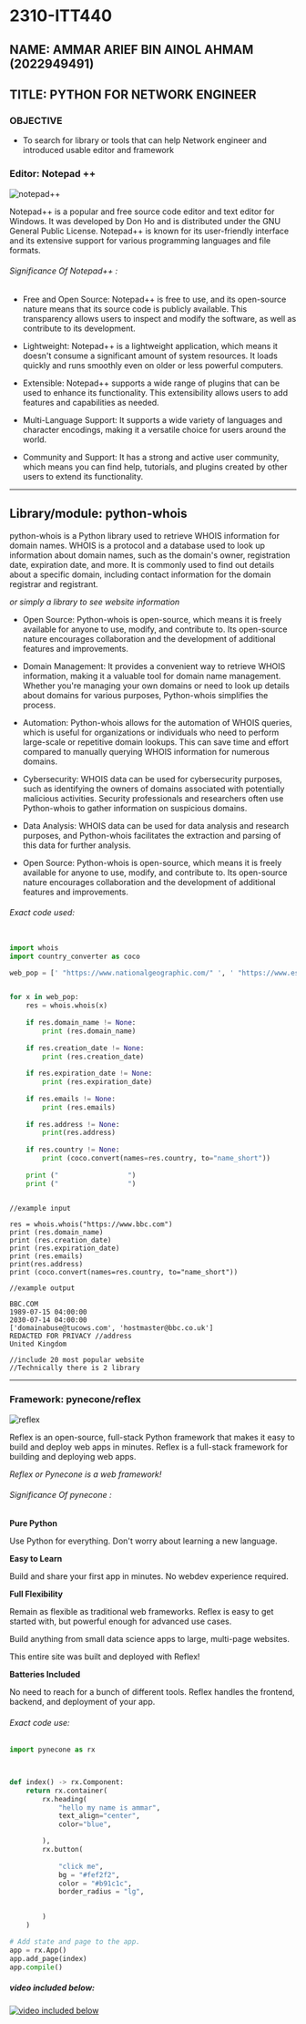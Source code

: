 # 2310-ITT440

## NAME: AMMAR ARIEF BIN AINOL AHMAM (2022949491)

## TITLE: PYTHON FOR NETWORK ENGINEER


### OBJECTIVE
- To search for library or tools that can help Network engineer and introduced usable editor and framework




### Editor: Notepad ++


![notepad++](https://github.com/addff/2310-ITT440/assets/84883844/597c8617-2a46-46b0-a02b-5ac0dbf5d6aa)

Notepad++ is a popular and free source code editor and text editor for Windows. It was developed by Don Ho and is distributed under the GNU General Public License. Notepad++ is known for its user-friendly interface and its extensive support for various programming languages and file formats.


###### Significance Of Notepad++ :

- Free and Open Source: Notepad++ is free to use, and its open-source nature means that its source code is publicly available. This transparency allows users to inspect and modify the software, as well as contribute to its development.

- Lightweight: Notepad++ is a lightweight application, which means it doesn't consume a significant amount of system resources. It loads quickly and runs smoothly even on older or less powerful computers.

- Extensible: Notepad++ supports a wide range of plugins that can be used to enhance its functionality. This extensibility allows users to add features and capabilities as needed.

- Multi-Language Support: It supports a wide variety of languages and character encodings, making it a versatile choice for users around the world.

- Community and Support: It has a strong and active user community, which means you can find help, tutorials, and plugins created by other users to extend its functionality.



---
## Library/module: python-whois

python-whois is a Python library used to retrieve WHOIS information for domain names. WHOIS is a protocol and a database used to look up information about domain names, such as the domain's owner, registration date, expiration date, and more. It is commonly used to find out details about a specific domain, including contact information for the domain registrar and registrant.

*or simply a library to see website information*


- Open Source: Python-whois is open-source, which means it is freely available for anyone to use, modify, and contribute to. Its open-source nature encourages collaboration and the development of additional features and improvements.

- Domain Management: It provides a convenient way to retrieve WHOIS information, making it a valuable tool for domain name management. Whether you're managing your own domains or need to look up details about domains for various purposes, Python-whois simplifies the process.

- Automation: Python-whois allows for the automation of WHOIS queries, which is useful for organizations or individuals who need to perform large-scale or repetitive domain lookups. This can save time and effort compared to manually querying WHOIS information for numerous domains.

- Cybersecurity: WHOIS data can be used for cybersecurity purposes, such as identifying the owners of domains associated with potentially malicious activities. Security professionals and researchers often use Python-whois to gather information on suspicious domains.

- Data Analysis: WHOIS data can be used for data analysis and research purposes, and Python-whois facilitates the extraction and parsing of this data for further analysis.

- Open Source: Python-whois is open-source, which means it is freely available for anyone to use, modify, and contribute to. Its open-source nature encourages collaboration and the development of additional features and improvements.


###### Exact code used:

``` py

import whois
import country_converter as coco

web_pop = [' "https://www.nationalgeographic.com/" ', ' "https://www.espn.com/" ', ' "https://www.nytimes.com/" ', ' "https://www.bbc.com/" ', ' "http://www.cnn.com/" ', ' "http://www.yahoo.com/" ', ' "http://www.apple.com/" ', ' "http://www.microsoft.com/" ', ' "http://www.ebay.com/" ', ' "http://www.netflix.com/" ', ' "www.pinterest.com/" ', ' "http://www.reddit.com/" ', ' "http://www.wikipedia.org/" ', ' "http://www.linkedin.com/" ', ' "http://www.instagram.com/" ', ' "http://www.twitter.com/" ', ' "http://www.amazon.com/" ', ' "http://www.youtube.com/" ', ' "http://www.facebook.com/" ', ' "http://www.google.com/" ']


for x in web_pop:
    res = whois.whois(x)
    
    if res.domain_name != None:
        print (res.domain_name)
    
    if res.creation_date != None:
        print (res.creation_date)
    
    if res.expiration_date != None:
        print (res.expiration_date)
    
    if res.emails != None:
        print (res.emails)
    
    if res.address != None:
        print(res.address)
    
    if res.country != None:
        print (coco.convert(names=res.country, to="name_short"))
        
    print ("                 ")
    print ("                 ")
 

```
```
//example input

res = whois.whois("https://www.bbc.com")
print (res.domain_name)
print (res.creation_date)
print (res.expiration_date)
print (res.emails)
print(res.address)
print (coco.convert(names=res.country, to="name_short"))

//example output

BBC.COM
1989-07-15 04:00:00
2030-07-14 04:00:00
['domainabuse@tucows.com', 'hostmaster@bbc.co.uk']
REDACTED FOR PRIVACY //address
United Kingdom 
```

```
//include 20 most popular website
//Technically there is 2 library
```


---

### Framework: pynecone/reflex

![reflex](https://github.com/addff/2310-ITT440/assets/84883844/99df6a5e-4ed1-4df7-888f-734f5c121dd7)

Reflex is an open-source, full-stack Python framework that makes it easy to build and deploy web apps in minutes. Reflex is a full-stack framework for building and deploying web apps.

*Reflex or Pynecone is a web framework!*




###### Significance Of pynecone :

**Pure Python**

Use Python for everything. Don't worry about learning a new language.

**Easy to Learn**

Build and share your first app in minutes. No webdev experience required.

**Full Flexibility**

Remain as flexible as traditional web frameworks. Reflex is easy to get started with, but powerful enough for advanced use cases.

Build anything from small data science apps to large, multi-page websites.

This entire site was built and deployed with Reflex!

**Batteries Included**

No need to reach for a bunch of different tools. Reflex handles the frontend, backend, and deployment of your app.

###### Exact code use: 

``` py
import pynecone as rx



def index() -> rx.Component:
    return rx.container(
        rx.heading(
            "hello my name is ammar",
            text_align="center",
            color="blue",

        ),
        rx.button(
            
            "click me",
            bg = "#fef2f2",
            color = "#b91c1c",
            border_radius = "lg",
            

        )
    )

# Add state and page to the app.
app = rx.App()
app.add_page(index)
app.compile()
```


##### video included below: 
[![video included below](https://img.youtube.com/vi/g3Kd1tH_KUg/0.jpg)](https://www.youtube.com/watch?v=g3Kd1tH_KUg)
